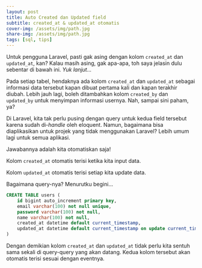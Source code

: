 ```yaml
---
layout: post
title: Auto Created dan Updated field
subtitle: created_at & updated_at otomatis
cover-img: /assets/img/path.jpg
share-img: /assets/img/path.jpg
tags: [sql, tips]
---
```


Untuk pengguna Laravel, pasti gak asing dengan kolom `created_at` dan `updated_at`, kan? Kalau masih asing, gak apa-apa, toh saya jelasin dulu sebentar di bawah ini. _Yuk lanjut..._

Pada setiap tabel, hendaknya ada kolom `created_at` dan `updated_at` sebagai informasi data tersebut kapan dibuat pertama kali dan kapan terakhir diubah. Lebih jauh lagi, boleh ditambahkan kolom `created_by` dan `updated_by` untuk menyimpan informasi usernya. Nah, sampai sini paham, ya?

Di Laravel, kita tak perlu pusing dengan query untuk kedua field tersebut karena sudah di-_handle_ oleh eloquent. Namun, bagaimana bisa diaplikasikan untuk projek yang tidak menggunakan Laravel? Lebih umum lagi untuk semua aplikasi.

Jawabannya adalah kita otomatiskan saja!

Kolom `created_at` otomatis terisi ketika kita input data.

Kolom `updated_at` otomatis terisi setiap kita update data.

Bagaimana query-nya? Menurutku begini...

```sql
CREATE TABLE users (
    id bigint auto_increment primary key,
    email varchar(100) not null unique,
    password varchar(100) not null,
    name varchar(100) not null,
    created_at datetime default current_timestamp,
    updated_at datetime default current_timestamp on update current_timestamp
)
```

Dengan demikian kolom `created_at` dan `updated_at` tidak perlu kita sentuh sama sekali di query-query yang akan datang. Kedua kolom tersebut akan otomatis terisi sesuai dengan eventnya.